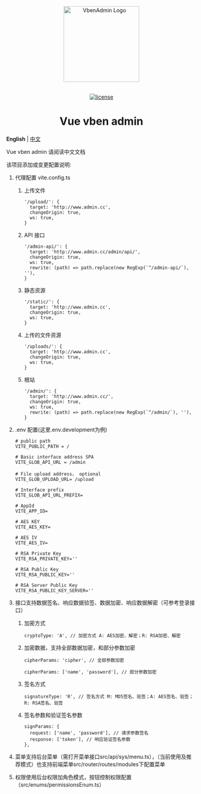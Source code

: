 <div align="center"> <a href="https://github.com/anncwb/vue-vben-admin"> <img alt="VbenAdmin Logo" width="200" height="200" src="https://anncwb.github.io/anncwb/images/logo.png"> </a> <br> <br>

[![license](https://img.shields.io/github/license/anncwb/vue-vben-admin.svg)](LICENSE)

<h1>Vue vben admin</h1>
</div>

**English** | [中文](./README.zh-CN.md)

Vue vben admin 请阅读中文文档

该项目添加或变更配置说明:

1. 代理配置 vite.config.ts

   1. 上传文件

      ```
      '/upload/': {
        target: 'http://www.admin.cc',
        changeOrigin: true,
        ws: true,
      }
      ```

   2. API 接口

      ```
      '/admin-api/': {
        target: 'http://www.admin.cc/admin/api/',
        changeOrigin: true,
        ws: true,
        rewrite: (path) => path.replace(new RegExp(`^/admin-api/`), ''),
      }
      ```

   3. 静态资源

      ```
      '/static/': {
        target: 'http://www.admin.cc',
        changeOrigin: true,
        ws: true,
      }
      ```

   4. 上传的文件资源

      ```
      '/uploads/': {
        target: 'http://www.admin.cc',
        changeOrigin: true,
        ws: true,
      }
      ```

   5. 根站

      ```
      '/admin/': {
        target: 'http://www.admin.cc/',
        changeOrigin: true,
        ws: true,
        rewrite: (path) => path.replace(new RegExp(`^/admin/`), ''),
      }
      ```

2. .env 配置(这里.env.development为例)

   ```
   # public path
   VITE_PUBLIC_PATH = /

   # Basic interface address SPA
   VITE_GLOB_API_URL = /admin

   # File upload address， optional
   VITE_GLOB_UPLOAD_URL= /upload

   # Interface prefix
   VITE_GLOB_API_URL_PREFIX=

   # AppId
   VITE_APP_ID=

   # AES KEY
   VITE_AES_KEY=

   # AES IV
   VITE_AES_IV=

   # RSA Private Key
   VITE_RSA_PRIVATE_KEY=''

   # RSA Public Key
   VITE_RSA_PUBLIC_KEY=''

   # RSA Server Public Key
   VITE_RSA_PUBLIC_KEY_SERVER=''
   ```

3. 接口支持数据签名、响应数据验签、数据加密、响应数据解密（可参考登录接口）

   1. 加密方式

      ```
      cryptoType: 'A', // 加密方式 A: AES加密、解密；R: RSA加密、解密
      ```

   2. 加密数据，支持全部数据加密，和部分参数加密

      ```
      cipherParams: 'cipher', // 全部参数加密

      cipherParams: ['name', 'password'], // 部分参数加密
      ```

   3. 签名方式

      ```
      signatureType: 'R', // 签名方式 M: MD5签名、验签；A: AES签名、验签；R: RSA签名、验签
      ```

   4. 签名参数和验证签名参数

      ```
      signParams: {
        request: ['name', 'password'], // 请求参数签名
        response: ['token'], // 响应验证签名参数
      },
      ```

4. 菜单支持后台菜单（需打开菜单接口src/api/sys/menu.ts），（当前使用及推荐模式）也支持前端菜单src/router/routes/modules下配置菜单

5. 权限使用后台权限加角色模式，按钮控制权限配置（src/enums/permissionsEnum.ts）
